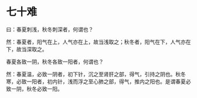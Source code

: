 # 七十难



曰：春夏刺浅，秋冬刺深者，何谓也？


然：春夏者，阳气在上，人气亦在上，故当浅取之；秋冬者，阳气在下，人气亦在下，故当深取之。


春夏各致一阴，秋冬各致一阳者，何谓也？


然：春夏温，必致一阴者，初下针，沉之至肾肝之部，得气，引持之阴也。秋冬寒，必致一阳者，初内针，浅而浮之至心肺之部，得气，推内之阳也。是谓春夏必致一阴，秋冬必致一阳。
